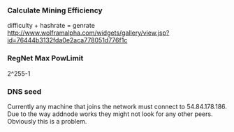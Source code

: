 

### Calculate Mining Efficiency

difficulty + hashrate = genrate
http://www.wolframalpha.com/widgets/gallery/view.jsp?id=76444b3132fda0e2aca778051d776f1c

### RegNet Max PowLimit

2^255-1

### DNS seed

Currently any machine that joins the network must connect to 54.84.178.186.
Due to the way addnode works they might not look for any other peers. 
Obviously this is a problem.
